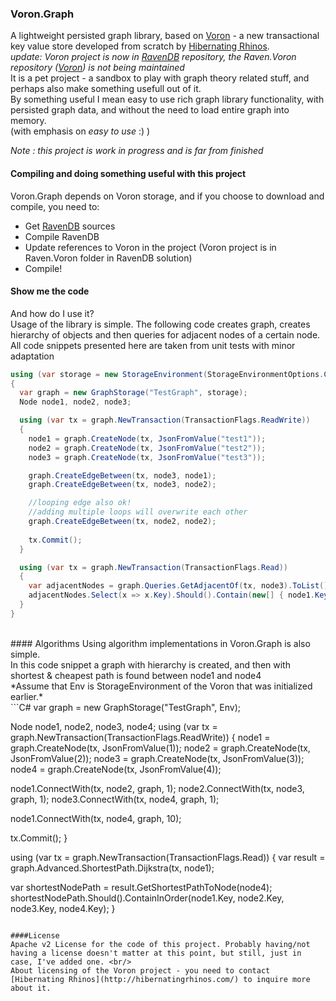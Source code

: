 ### Voron.Graph
A lightweight persisted graph library, based on [Voron](https://github.com/ayende/raven.voron/) - a new transactional key value store developed from scratch by [Hibernating Rhinos](http://hibernatingrhinos.com/).<br/>
*update: Voron project is now in [RavenDB](https://github.com/ayende/ravendb) repository, the Raven.Voron repository ([Voron](https://github.com/ayende/raven.voron/)) is not being maintained* <br/>
It is a pet project - a sandbox to play with graph theory related stuff, and perhaps also make something usefull out of it.</br>
By something useful I mean easy to use rich graph library functionality, with persisted graph data, and without the need to load entire graph into memory.<br/>
(with emphasis on *easy to use* :) )

*Note : this project is work in progress and is far from finished*

#### Compiling and doing something useful with this project
Voron.Graph depends on Voron storage, and if you choose to download and compile, you need to:
* Get [RavenDB](https://github.com/ayende/ravendb) sources
* Compile RavenDB
* Update references to Voron in the project (Voron project is in Raven.Voron folder in RavenDB solution)
* Compile!

#### Show me the code
And how do I use it?<br/>
Usage of the library is simple. The following code creates graph, creates hierarchy of objects
and then queries for adjacent nodes of a certain node. <br/>
All code snippets presented here are taken from unit tests with minor adaptation<br/>

```c#
using (var storage = new StorageEnvironment(StorageEnvironmentOptions.CreateMemoryOnly()))
{
  var graph = new GraphStorage("TestGraph", storage);
  Node node1, node2, node3;

  using (var tx = graph.NewTransaction(TransactionFlags.ReadWrite))
  {
    node1 = graph.CreateNode(tx, JsonFromValue("test1"));
    node2 = graph.CreateNode(tx, JsonFromValue("test2"));
    node3 = graph.CreateNode(tx, JsonFromValue("test3"));

    graph.CreateEdgeBetween(tx, node3, node1);
    graph.CreateEdgeBetween(tx, node3, node2);

    //looping edge also ok!
    //adding multiple loops will overwrite each other
    graph.CreateEdgeBetween(tx, node2, node2);
    
    tx.Commit();
  }

  using (var tx = graph.NewTransaction(TransactionFlags.Read))
  {
    var adjacentNodes = graph.Queries.GetAdjacentOf(tx, node3).ToList();
    adjacentNodes.Select(x => x.Key).Should().Contain(new[] { node1.Key, node2.Key });
  }
}
```  
<br/>
#### Algorithms
Using algorithm implementations in Voron.Graph is also simple.<br/>
In this code snippet a graph with hierarchy is created, and then with shortest & cheapest path is found between node1 and node4<br/>
*Assume that Env is StorageEnvironment of the Voron that was initialized earlier.*<br/>
```C#
var graph = new GraphStorage("TestGraph", Env);

Node node1, node2, node3, node4;
using (var tx = graph.NewTransaction(TransactionFlags.ReadWrite))
{
  node1 = graph.CreateNode(tx, JsonFromValue(1));
  node2 = graph.CreateNode(tx, JsonFromValue(2));
  node3 = graph.CreateNode(tx, JsonFromValue(3));
  node4 = graph.CreateNode(tx, JsonFromValue(4));

  node1.ConnectWith(tx, node2, graph, 1);
  node2.ConnectWith(tx, node3, graph, 1);
  node3.ConnectWith(tx, node4, graph, 1);

  node1.ConnectWith(tx, node4, graph, 10);

  tx.Commit();
}

using (var tx = graph.NewTransaction(TransactionFlags.Read))
{
  var result = graph.Advanced.ShortestPath.Dijkstra(tx, node1);

  var shortestNodePath = result.GetShortestPathToNode(node4);
  shortestNodePath.Should().ContainInOrder(node1.Key, node2.Key, node3.Key, node4.Key);
}
```

####License
Apache v2 License for the code of this project. Probably having/not having a license doesn't matter at this point, but still, just in case, I've added one. <br/>
About licensing of the Voron project - you need to contact [Hibernating Rhinos](http://hibernatingrhinos.com/) to inquire more about it.
